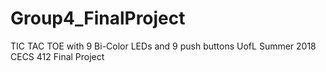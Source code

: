 # Group4_FinalProject
TIC TAC TOE with 9 Bi-Color LEDs and 9 push buttons
UofL Summer 2018 CECS 412 Final Project
